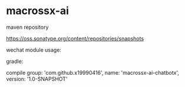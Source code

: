 # macrossx-ai

maven repository

https://oss.sonatype.org/content/repositories/snapshots

wechat module usage:

gradle:

compile group: 'com.github.x19990416', name: 'macrossx-ai-chatbotx', version: '1.0-SNAPSHOT'

